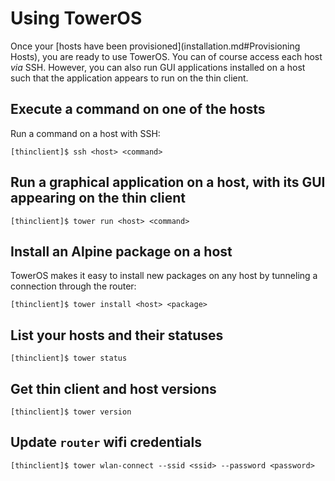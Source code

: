 # Using TowerOS
Once your [hosts have been provisioned](installation.md#Provisioning Hosts), you are ready to use TowerOS. You can of course access each host _via_ SSH. However, you can also run GUI applications installed on a host such that the application appears to run on the thin client.

## Execute a command on one of the hosts

Run a command on a host with SSH:

```
[thinclient]$ ssh <host> <command>
```

## Run a graphical application on a host, with its GUI appearing on the thin client

```
[thinclient]$ tower run <host> <command>
```

## Install an Alpine package on a host
TowerOS makes it easy to install new packages on any host by tunneling a connection through the router:

```
[thinclient]$ tower install <host> <package>
```

## List your hosts and their statuses

```
[thinclient]$ tower status
```

## Get thin client and host versions

```
[thinclient]$ tower version
```

## Update `router` wifi credentials

```
[thinclient]$ tower wlan-connect --ssid <ssid> --password <password>
```
